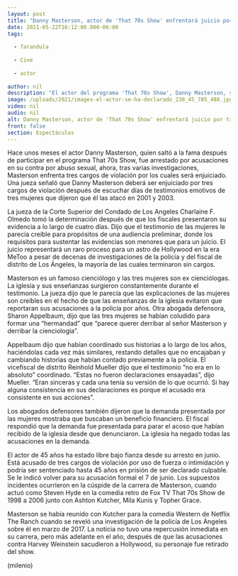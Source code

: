 ```yaml
---
layout: post
title: "Danny Masterson, actor de 'That 70s Show' enfrentará juicio por tres cargos de abuso sexual"
date: 2021-05-22T16:12:00.000-06:00
tags:
  
  - farandula
  
  - Cine
  
  - actor
  
author: nil
description: "El actor del programa 'That 70s Show', Danny Masterson, será enjuicio por tres cargos de violacion."
image: /uploads/2021/images-el-actor-se-ha-declarado_238_45_785_488.jpg
video: nil
audio: nil
alt: Danny Masterson, actor de 'That 70s Show' enfrentará juicio por tres cargos de abuso sexual
front: false
section: Espectáculos
---
```


Hace unos meses el actor Danny Masterson, quien saltó a la fama después de participar en el programa That 70s Show, fue arrestado por acusaciones en su contra por abuso sexual, ahora, tras varias investigaciones, Masterson enfrenta tres cargos de violación por los cuales será enjuiciado. Una jueza señaló que Danny Masterson deberá ser enjuiciado por tres cargos de violación después de escuchar días de testimonios emotivos de tres mujeres que dijeron que él las atacó en 2001 y 2003. 

La jueza de la Corte Superior del Condado de Los Angeles Charlaine F. Olmedo tomó la determinación después de que los fiscales presentaron su evidencia a lo largo de cuatro días. Dijo que el testimonio de las mujeres le parecía creíble para propósitos de una audiencia preliminar, donde los requisitos para sustentar las evidencias son menores que para un juicio. El juicio representará un raro proceso para un astro de Hollywood en la era MeToo a pesar de decenas de investigaciones de la policía y del fiscal de distrito de Los Ángeles, la mayoría de las cuales terminaron sin cargos.

Masterson es un famoso cienciólogo y las tres mujeres son ex cienciólogas. La iglesia y sus enseñanzas surgieron constantemente durante el testimonio. La jueza dijo que le parecía que las explicaciones de las mujeres son creíbles en el hecho de que las enseñanzas de la iglesia evitaron que reportaran sus acusaciones a la policía por años. Otra abogada defensora, Sharon Appelbaum, dijo que las tres mujeres se habían coludido para formar una “hermandad” que “parece querer derribar al señor Masterson y derribar la cienciología”. 

Appelbaum dijo que habían coordinado sus historias a lo largo de los años, haciéndolas cada vez más similares, restando detalles que no encajaban y cambiando historias que habían contado previamente a la policía. El vicefiscal de distrito Reinhold Mueller dijo que el testimonio “no era en lo absoluto” coordinado. “Estas no fueron declaraciones ensayadas”, dijo Mueller. “Eran sinceras y cada una tenía su versión de lo que ocurrió. Si hay alguna consistencia en sus declaraciones es porque el acusado era consistente en sus acciones”. 

Los abogados defensores también dijeron que la demanda presentada por las mujeres mostraba que buscaban un beneficio financiero. El fiscal respondió que la demanda fue presentada para parar el acoso que habían recibido de la iglesia desde que denunciaron. La iglesia ha negado todas las acusaciones en la demanda. 

El actor de 45 años ha estado libre bajo fianza desde su arresto en junio. Está acusado de tres cargos de violación por uso de fuerza o intimidación y podría ser sentenciado hasta 45 años en prisión de ser declarado culpable. Se le indicó volver para su acusación formal el 7 de junio. Los supuestos incidentes ocurrieron en la cúspide de la carrera de Masterson, cuando actuó como Steven Hyde en la comedia retro de Fox TV That  70s Show de 1998 a 2006 junto con Ashton Kutcher, Mila Kunis y Topher Grace. 

Masterson se había reunido con Kutcher para la comedia Western de Netflix The Ranch cuando se reveló una investigación de la policía de Los Ángeles sobre él en marzo de 2017.  La noticia no tuvo una repercusión inmediata en su carrera, pero más adelante en el año, después de que las acusaciones contra Harvey Weinstein sacudieron a Hollywood, su personaje fue retirado del show. 

(milenio)